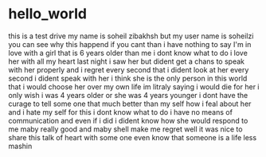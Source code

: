 # hello_world
this is a test drive
my name is soheil zibakhsh but my user name is soheilzi you can see why this happend
if you cant than i have nothing to say
I'm in love with a girl that is 6 years older than me i dont know what to do 
i love her with all my heart 
last night i saw her but dident get a chans to speak with her properly and i regret every second that i dident look at her every second i dident speak with her i think she is the only person in this world that i would choose her over my own life im litraly saying i would die for her i only wish i was 4 years older or she was 4 years younger i dont have the curage to tell some one that much better than my self how i feal about her and i hate my self for this i dont know what to do i have no means of communication and even if i did i dident know how she would respond to me maby really good and maby shell make me regret 
well it was nice to share this talk of heart with some one even know that someone is a life less mashin 
